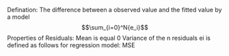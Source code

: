 Defination:
         The difference between a observed value and the fitted value by a model
         $$\sum_{i=0}^N{e_i}$$
Properties of Residuals:
         Mean is equal 0
         Variance of the n residuals ei is defined as follows for regression model: MSE
